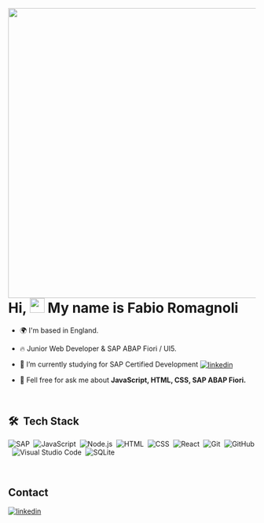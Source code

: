 <img align="right" height="590em" src="https://raw.githubusercontent.com/gist/fabioromagnoli99/ca90754d6cc514273f2c92df1c684d16/raw/56878099156e412ecbb10f88a295a8f6f2562dd0/favatar.svg"/>
<h1 align="left">Hi, <img src="https://user-images.githubusercontent.com/18350557/176309783-0785949b-9127-417c-8b55-ab5a4333674e.gif" height="30px"> My name is Fabio Romagnoli</h1>

- 🌍  I'm based in England.

- 🔥 Junior Web Developer & SAP ABAP Fiori / UI5. 

- 🔭 I’m currently studying for SAP Certified Development <a href="https://training.sap.com/certification/c_fiordev_22-sap-certified-development-associate---sap-fiori-application-developer-g/" target="_blank">
  <img align="center" src="https://img.shields.io/badge/-C_FIORDEV_22-05122A?style=flat&logo=sap" alt="linkedin"/></a>

- 💬 Fell free for ask me about **JavaScript, HTML, CSS, SAP ABAP Fiori.**

<br>

## 🛠 &nbsp;Tech Stack

![SAP](https://img.shields.io/badge/-SAP-05122A?style=flat&logo=sap)&nbsp;
![JavaScript](https://img.shields.io/badge/-JavaScript-05122A?style=flat&logo=javascript)&nbsp;
![Node.js](https://img.shields.io/badge/-Node.js-05122A?style=flat&logo=node.js)&nbsp;
![HTML](https://img.shields.io/badge/-HTML-05122A?style=flat&logo=HTML5)&nbsp;
![CSS](https://img.shields.io/badge/-CSS-05122A?style=flat&logo=CSS3&logoColor=1572B6)&nbsp;
![React](https://img.shields.io/badge/-React-05122A?style=flat&logo=react)&nbsp;
![Git](https://img.shields.io/badge/-Git-05122A?style=flat&logo=git)&nbsp;
![GitHub](https://img.shields.io/badge/-GitHub-05122A?style=flat&logo=github)&nbsp;
![Visual Studio Code](https://img.shields.io/badge/-Visual%20Studio%20Code-05122A?style=flat&logo=visual-studio-code&logoColor=007ACC)&nbsp;
![SQLite](https://img.shields.io/badge/-SQLite-05122A?style=flat&logo=sqlite)&nbsp;

<br>

## Contact

<p>
<a href="https://linkedin.com/in/fabio-romagnoli-b2667233/" target="_blank">
  <img align="center" src="https://img.shields.io/badge/-fabioromagnoli-05122A?style=flat&logo=linkedin" alt="linkedin"/>
</p>


